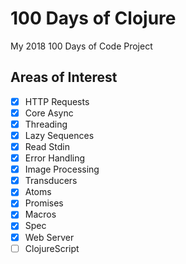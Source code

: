 # 100 Days of Clojure

My 2018 100 Days of Code Project

## Areas of Interest
- [x] HTTP Requests
- [x] Core Async
- [x] Threading
- [x] Lazy Sequences
- [x] Read Stdin
- [x] Error Handling
- [x] Image Processing
- [x] Transducers
- [x] Atoms
- [x] Promises
- [x] Macros
- [X] Spec
- [X] Web Server
- [ ] ClojureScript
